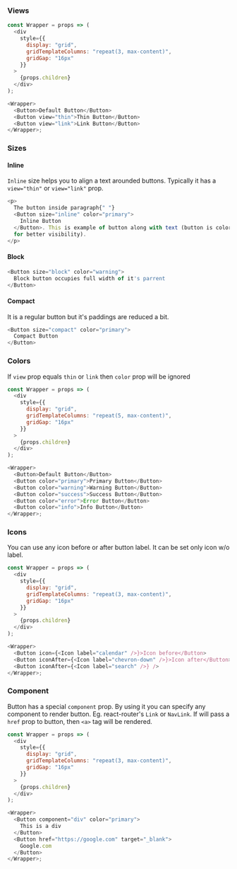 ### Views

```js
const Wrapper = props => (
  <div
    style={{
      display: "grid",
      gridTemplateColumns: "repeat(3, max-content)",
      gridGap: "16px"
    }}
  >
    {props.children}
  </div>
);

<Wrapper>
  <Button>Default Button</Button>
  <Button view="thin">Thin Button</Button>
  <Button view="link">Link Button</Button>
</Wrapper>;
```

### Sizes

#### Inline

`Inline` size helps you to align a text arounded buttons. Typically it has a `view="thin"` or `view="link"` prop.

```js
<p>
  The button inside paragraph{" "}
  <Button size="inline" color="primary">
    Inline Button
  </Button>. This is example of button along with text (button is colored blue just
  for better visibility).
</p>
```

#### Block

```js
<Button size="block" color="warning">
  Block button occupies full width of it's parrent
</Button>
```

#### Compact

It is a regular button but it's paddings are reduced a bit.

```js
<Button size="compact" color="primary">
  Compact Button
</Button>
```

### Colors

If `view` prop equals `thin` or `link` then `color` prop will be ignored

```js
const Wrapper = props => (
  <div
    style={{
      display: "grid",
      gridTemplateColumns: "repeat(5, max-content)",
      gridGap: "16px"
    }}
  >
    {props.children}
  </div>
);

<Wrapper>
  <Button>Default Button</Button>
  <Button color="primary">Primary Button</Button>
  <Button color="warning">Warning Button</Button>
  <Button color="success">Success Button</Button>
  <Button color="error">Error Button</Button>
  <Button color="info">Info Button</Button>
</Wrapper>;
```

### Icons

You can use any icon before or after button label. It can be set only icon w/o label.

```js
const Wrapper = props => (
  <div
    style={{
      display: "grid",
      gridTemplateColumns: "repeat(3, max-content)",
      gridGap: "16px"
    }}
  >
    {props.children}
  </div>
);

<Wrapper>
  <Button icon={<Icon label="calendar" />}>Icon before</Button>
  <Button iconAfter={<Icon label="chevron-down" />}>Icon after</Button>
  <Button iconAfter={<Icon label="search" />} />
</Wrapper>;
```

### Component

Button has a special `component` prop. By using it you can specify any component to render button. Eg. react-router's `Link` or `NavLink`.
If will pass a `href` prop to button, then `<a>` tag will be rendered.

```js
const Wrapper = props => (
  <div
    style={{
      display: "grid",
      gridTemplateColumns: "repeat(3, max-content)",
      gridGap: "16px"
    }}
  >
    {props.children}
  </div>
);

<Wrapper>
  <Button component="div" color="primary">
    This is a div
  </Button>
  <Button href="https://google.com" target="_blank">
    Google.com
  </Button>
</Wrapper>;
```
